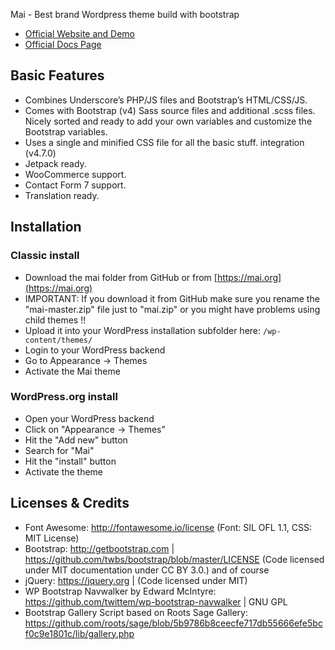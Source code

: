 Mai - Best brand Wordpress theme build with bootstrap

* [Official Website and Demo](https://mai.org/)
* [Official Docs Page](https://mai.org/docs)

## Basic Features

- Combines Underscore’s PHP/JS files and Bootstrap’s HTML/CSS/JS.
- Comes with Bootstrap (v4) Sass source files and additional .scss files. Nicely sorted and ready to add your own variables and customize the Bootstrap variables.
- Uses a single and minified CSS file for all the basic stuff.
integration (v4.7.0)
- Jetpack ready.
- WooCommerce support.
- Contact Form 7 support.
- Translation ready.

## Installation

### Classic install
- Download the mai folder from GitHub or from [https://mai.org](https://mai.org)
- IMPORTANT: If you download it from GitHub make sure you rename the "mai-master.zip" file just to "mai.zip" or you might have problems using child themes !!
- Upload it into your WordPress installation subfolder here: `/wp-content/themes/`
- Login to your WordPress backend
- Go to Appearance → Themes
- Activate the Mai theme

### WordPress.org install
- Open your WordPress backend
- Click on "Appearance -> Themes"
- Hit the "Add new" button
- Search for "Mai"
- Hit the "install" button
- Activate the theme


## Licenses & Credits
- Font Awesome: http://fontawesome.io/license (Font: SIL OFL 1.1, CSS: MIT License)
- Bootstrap: http://getbootstrap.com | https://github.com/twbs/bootstrap/blob/master/LICENSE (Code licensed under MIT documentation under CC BY 3.0.)
and of course
- jQuery: https://jquery.org | (Code licensed under MIT)
- WP Bootstrap Navwalker by Edward McIntyre: https://github.com/twittem/wp-bootstrap-navwalker | GNU GPL
- Bootstrap Gallery Script based on Roots Sage Gallery: https://github.com/roots/sage/blob/5b9786b8ceecfe717db55666efe5bcf0c9e1801c/lib/gallery.php
